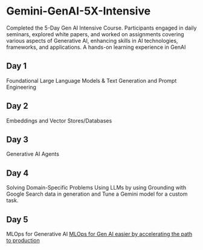 # Gemini-GenAI-5X-Intensive
Completed the 5-Day Gen AI Intensive Course. Participants engaged in daily seminars, explored white papers, and worked on assignments covering various aspects of Generative AI, enhancing skills in AI technologies, frameworks, and applications. A hands-on learning experience in GenAI

## Day 1
Foundational Large Language Models & Text Generation and Prompt Engineering

## Day 2
Embeddings and Vector Stores/Databases

## Day 3
Generative AI Agents

## Day 4
Solving Domain-Specific Problems Using LLMs by using Grounding with Google Search data in generation and Tune a Gemini model for a custom task.

## Day 5
MLOps for Generative AI
[MLOps for Gen AI easier by accelerating the path to production](https://github.com/GoogleCloudPlatform/generative-ai/tree/main/gemini/sample-apps/e2e-gen-ai-app-starter-pack)
